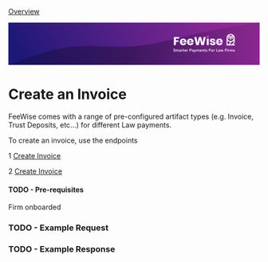 [ Overview](./README.md)

![plot](./images/linkedin.png)

# Create an Invoice

FeeWise comes with a range of pre-configured artifact types (e.g. Invoice, Trust Deposits, etc...) for different Law payments. 

To create an invoice, use the endpoints

1 [Create Invoice](../reference/partner-openapispec.yaml/paths/create-an-invoice/post)


2 [Create Invoice](../reference/partner-openapispec.yaml/paths/~1create-an-invoice/post)

#### TODO - Pre-requisites
Firm onboarded

### TODO - Example Request
### TODO - Example Response

